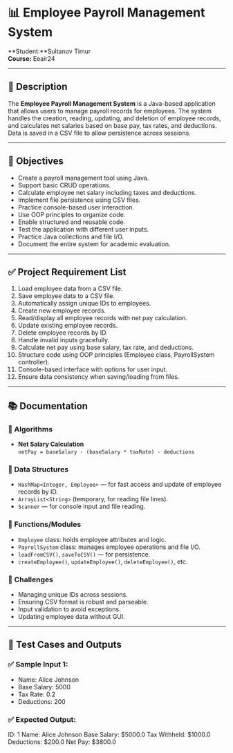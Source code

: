 # 📊 Employee Payroll Management System

**Student:**Sultanov Timur  
**Course:** Eeair24  


---

## 📘 Description

The **Employee Payroll Management System** is a Java-based application that allows users to manage payroll records for employees. The system handles the creation, reading, updating, and deletion of employee records, and calculates net salaries based on base pay, tax rates, and deductions. Data is saved in a CSV file to allow persistence across sessions.

---

## 🎯 Objectives

- Create a payroll management tool using Java.
- Support basic CRUD operations.
- Calculate employee net salary including taxes and deductions.
- Implement file persistence using CSV files.
- Practice console-based user interaction.
- Use OOP principles to organize code.
- Enable structured and reusable code.
- Test the application with different user inputs.
- Practice Java collections and file I/O.
- Document the entire system for academic evaluation.

---

## ✅ Project Requirement List

1. Load employee data from a CSV file.
2. Save employee data to a CSV file.
3. Automatically assign unique IDs to employees.
4. Create new employee records.
5. Read/display all employee records with net pay calculation.
6. Update existing employee records.
7. Delete employee records by ID.
8. Handle invalid inputs gracefully.
9. Calculate net pay using base salary, tax rate, and deductions.
10. Structure code using OOP principles (Employee class, PayrollSystem controller).
11. Console-based interface with options for user input.
12. Ensure data consistency when saving/loading from files.

---

## 📚 Documentation

### 🔢 Algorithms

- **Net Salary Calculation**  
  ```netPay = baseSalary - (baseSalary * taxRate) - deductions```

### 🧱 Data Structures

- `HashMap<Integer, Employee>` — for fast access and update of employee records by ID.
- `ArrayList<String>` (temporary, for reading file lines).
- `Scanner` — for console input and file reading.

### 🧩 Functions/Modules

- `Employee` class: holds employee attributes and logic.
- `PayrollSystem` class: manages employee operations and file I/O.
- `loadFromCSV()`, `saveToCSV()` — for persistence.
- `createEmployee()`, `updateEmployee()`, `deleteEmployee()`, etc.

### 🧗 Challenges

- Managing unique IDs across sessions.
- Ensuring CSV format is robust and parseable.
- Input validation to avoid exceptions.
- Updating employee data without GUI.

---

## 🧪 Test Cases and Outputs

### ✅ Sample Input 1:
- Name: Alice Johnson  
- Base Salary: 5000  
- Tax Rate: 0.2  
- Deductions: 200

### ✅ Expected Output:
ID: 1 Name: Alice Johnson Base Salary: $5000.0 Tax Withheld: $1000.0 Deductions: $200.0 Net Pay: $3800.0
